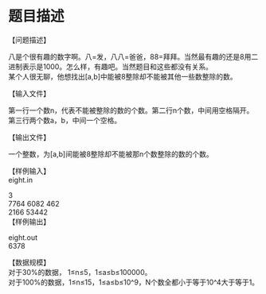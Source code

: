 # 题目描述


<p>
【问题描述】
</p>
<p>
八是个很有趣的数字啊。八=发，八八=爸爸，88=拜拜。当然最有趣的还是8用二进制表示是1000。怎么样，有趣吧。当然题目和这些都没有关系。 <br/>
某个人很无聊，他想找出[a,b]中能被8整除却不能被其他一些数整除的数。
</p>
<p>
【输入文件】
</p>
<p>
第一行一个数n，代表不能被整除的数的个数。第二行n个数，中间用空格隔开。第三行两个数a，b，中间一个空格。
</p>
<p>
【输出文件】
</p>
<p>
一个整数，为[a,b]间能被8整除却不能被那n个数整除的数的个数。
</p>
<p>
【样例输入】 <br/>
eight.in
</p>
<p>
3<br/>
7764 6082 462<br/>
2166 53442<br/>
【样例输出】
</p>
<p>
eight.out <br/>
6378
</p>
<p>
【数据规模】 <br/>
对于30%的数据， 1≤n≤5，1≤a≤b≤100000。 <br/>
对于100%的数据，1≤n≤15，1≤a≤b≤10^9，N个数全都小于等于10^4大于等于1。
</p>
